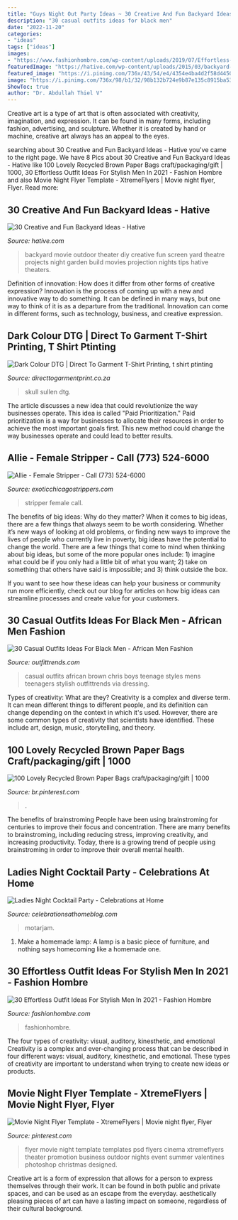 ```yaml
---
title: "Guys Night Out Party Ideas ~ 30 Creative And Fun Backyard Ideas"
description: "30 casual outfits ideas for black men"
date: "2022-11-20"
categories:
- "ideas"
tags: ["ideas"]
images:
- "https://www.fashionhombre.com/wp-content/uploads/2019/07/Effortless-Outfit-Ideas-For-Stylish-Men-In-2019-2.jpg"
featuredImage: "https://hative.com/wp-content/uploads/2015/03/backyard-ideas/13-outdoor-backyard-movie-theater.jpg"
featured_image: "https://i.pinimg.com/736x/43/54/e4/4354e4ba4d2f58d445096a8503a538e7--psd-templates-flyer-template.jpg"
image: "https://i.pinimg.com/736x/98/b1/32/98b132b724e9b87e135c8915ba53867d.jpg"
ShowToc: true
author: "Dr. Abdullah Thiel V"
---
```



Creative art is a type of art that is often associated with creativity, imagination, and expression. It can be found in many forms, including fashion, advertising, and sculpture. Whether it is created by hand or machine, creative art always has an appeal to the eyes.

	

		
searching about 30 Creative and Fun Backyard Ideas - Hative you've came to the right page. We have 8 Pics about 30 Creative and Fun Backyard Ideas - Hative like 100 Lovely Recycled Brown Paper Bags craft/packaging/gift | 1000, 30 Effortless Outfit Ideas For Stylish Men In 2021 - Fashion Hombre and also Movie Night Flyer Template - XtremeFlyers | Movie night flyer, Flyer. Read more:
		
    
## 30 Creative And Fun Backyard Ideas - Hative

<img loading=lazy src="https://hative.com/wp-content/uploads/2015/03/backyard-ideas/13-outdoor-backyard-movie-theater.jpg" onerror="this.onerror=null;this.src='https://tse2.mm.bing.net/th?id=OIP.dLSochcYVKrwCzJphS6mjAHaE8&amp;pid=15.1';" alt="30 Creative and Fun Backyard Ideas - Hative">

_Source: hative.com_

>backyard movie outdoor theater diy creative fun screen yard theatre projects night garden build movies projection nights tips hative theaters. 

	

Definition of innovation: How does it differ from other forms of creative expression?
Innovation is the process of coming up with a new and innovative way to do something. It can be defined in many ways, but one way to think of it is as a departure from the traditional. Innovation can come in different forms, such as technology, business, and creative expression.

    
## Dark Colour DTG | Direct To Garment T-Shirt Printing, T Shirt Ptinting

<img loading=lazy src="https://directtogarmentprint.co.za/wp-content/uploads/2017/12/direct-to-garment-51-768x960.jpg" onerror="this.onerror=null;this.src='https://tse2.mm.bing.net/th?id=OIP.5Pf8y-ugcvTWwASmSqWn8QHaJQ&amp;pid=15.1';" alt="Dark Colour DTG | Direct To Garment T-Shirt Printing, t shirt ptinting">

_Source: directtogarmentprint.co.za_

>skull sullen dtg. 

	

The article discusses a new idea that could revolutionize the way businesses operate. This idea is called "Paid Prioritization." Paid prioritization is a way for businesses to allocate their resources in order to achieve the most important goals first. This new method could change the way businesses operate and could lead to better results.

    
## Allie - Female Stripper - Call (773) 524-6000

<img loading=lazy src="https://www.exoticchicagostrippers.com/wp-content/uploads/2013/05/allie3.jpg" onerror="this.onerror=null;this.src='https://tse2.mm.bing.net/th?id=OIP.mQnbfKSddCJHRLQVuJs51AAAAA&amp;pid=15.1';" alt="Allie - Female Stripper - Call (773) 524-6000">

_Source: exoticchicagostrippers.com_

>stripper female call. 

	

The benefits of big ideas: Why do they matter?
When it comes to big ideas, there are a few things that always seem to be worth considering. Whether it’s new ways of looking at old problems, or finding new ways to improve the lives of people who currently live in poverty, big ideas have the potential to change the world.
There are a few things that come to mind when thinking about big ideas, but some of the more popular ones include: 1) imagine what could be if you only had a little bit of what you want; 2) take on something that others have said is impossible; and 3) think outside the box.

If you want to see how these ideas can help your business or community run more efficiently, check out our blog for articles on how big ideas can streamline processes and create value for your customers.

    
## 30 Casual Outfits Ideas For Black Men - African Men Fashion

<img loading=lazy src="https://www.outfittrends.com/wp-content/uploads/2016/12/african-teenage-boys-casual-outfits-.jpg" onerror="this.onerror=null;this.src='https://tse3.mm.bing.net/th?id=OIP.IeqhZToHRaucg7h5RFIhvQAAAA&amp;pid=15.1';" alt="30 Casual Outfits Ideas For Black Men - African Men Fashion">

_Source: outfittrends.com_

>casual outfits african brown chris boys teenage styles mens teenagers stylish outfittrends via dressing. 

	

Types of creativity: What are they?
Creativity is a complex and diverse term. It can mean different things to different people, and its definition can change depending on the context in which it's used. However, there are some common types of creativity that scientists have identified. These include art, design, music, storytelling, and
theory.

    
## 100 Lovely Recycled Brown Paper Bags Craft/packaging/gift | 1000

<img loading=lazy src="https://i.pinimg.com/736x/98/b1/32/98b132b724e9b87e135c8915ba53867d.jpg" onerror="this.onerror=null;this.src='https://tse2.mm.bing.net/th?id=OIP.YoCCIXIrjrF1jHlO9GRxAwHaJ3&amp;pid=15.1';" alt="100 Lovely Recycled Brown Paper Bags craft/packaging/gift | 1000">

_Source: br.pinterest.com_

>. 

	

The benefits of brainstroming
People have been using brainstroming for centuries to improve their focus and concentration. There are many benefits to brainstroming, including reducing stress, improving creativity, and increasing productivity. Today, there is a growing trend of people using brainstroming in order to improve their overall mental health.

    
## Ladies Night Cocktail Party - Celebrations At Home

<img loading=lazy src="https://celebrationsathomeblog.com/wp-content/uploads/2017/02/ladies-night-cocktail-party-bar-glasses.jpg" onerror="this.onerror=null;this.src='https://tse1.mm.bing.net/th?id=OIP.YiGG-ak4CJD-YJSfSRLgEwHaLH&amp;pid=15.1';" alt="Ladies Night Cocktail Party - Celebrations at Home">

_Source: celebrationsathomeblog.com_

>motarjam. 

	

1. Make a homemade lamp: A lamp is a basic piece of furniture, and nothing says homecoming like a homemade one.

    
## 30 Effortless Outfit Ideas For Stylish Men In 2021 - Fashion Hombre

<img loading=lazy src="https://www.fashionhombre.com/wp-content/uploads/2019/07/Effortless-Outfit-Ideas-For-Stylish-Men-In-2019-2.jpg" onerror="this.onerror=null;this.src='https://tse2.mm.bing.net/th?id=OIP.ZkZO0U5Lwgn7XJOnJ1e0BQHaKJ&amp;pid=15.1';" alt="30 Effortless Outfit Ideas For Stylish Men In 2021 - Fashion Hombre">

_Source: fashionhombre.com_

>fashionhombre. 

	

The four types of creativity: visual, auditory, kinesthetic, and emotional
Creativity is a complex and ever-changing process that can be described in four different ways: visual, auditory, kinesthetic, and emotional. These types of creativity are important to understand when trying to create new ideas or products.

    
## Movie Night Flyer Template - XtremeFlyers | Movie Night Flyer, Flyer

<img loading=lazy src="https://i.pinimg.com/736x/43/54/e4/4354e4ba4d2f58d445096a8503a538e7--psd-templates-flyer-template.jpg" onerror="this.onerror=null;this.src='https://tse4.mm.bing.net/th?id=OIP.v2pxPfjLYStVMSOVAhBDrwHaLG&amp;pid=15.1';" alt="Movie Night Flyer Template - XtremeFlyers | Movie night flyer, Flyer">

_Source: pinterest.com_

>flyer movie night template templates psd flyers cinema xtremeflyers theater promotion business outdoor nights event summer valentines photoshop christmas designed. 

	

Creative art is a form of expression that allows for a person to express themselves through their work. It can be found in both public and private spaces, and can be used as an escape from the everyday. aesthetically pleasing pieces of art can have a lasting impact on someone, regardless of their cultural background.

